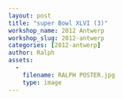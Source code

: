 ```yaml
---
layout: post
title: "super Bowl XLVI (3)"
workshop_name: 2012 Antwerp
workshop_slug: 2012-antwerp
categories: [2012-antwerp]
author: Ralph 
assets:
  -
    filename: RALPH POSTER.jpg
    type: image
---
```

<br />
